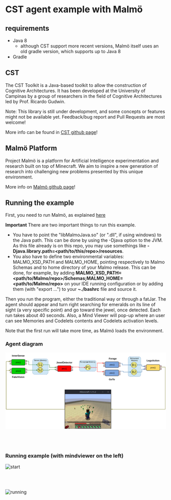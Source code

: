 # CST agent example with Malmö


## requirements
 - Java 8
   - although CST support more recent versions, Malmö itself uses an old gradle version, which supports up to Java 8
 - Gradle

## CST
The CST Toolkit is a Java-based toolkit to allow the construction of Cognitive Architectures. It has been developed at the University of Campinas by a group of researchers in the field of Cognitive Architectures led by Prof. Ricardo Gudwin.

Note: This library is still under development, and some concepts or features might not be available yet. Feedback/bug report and Pull Requests are most welcome!

More info can be found in [CST github page](https://github.com/cst-group/cst)!

## Malmö Platform

Project Malmö is a platform for Artificial Intelligence experimentation and research built on top of Minecraft. We aim to inspire a new generation of research into challenging new problems presented by this unique environment.

More info on [Malmö github page](https://github.com/microsoft/malmo)!

## Running the example

First, you need to run Malmö, as explained [here](https://github.com/Microsoft/malmo/blob/master/Malmo/samples/Python_examples/Tutorial.pdf)

**Important**
There are two important things to run this example. 
- You have to point the "libMalmoJava.so" (or ".dll", if using windows) to the Java path. This can be done by using the -Djava option to the JVM. As this file already is on this repo, you may use somethings like **-Djava.library.path=<path/to/this/repo>/resources**.
- You also have to define two environmental variables: MALMO_XSD_PATH and MALMO_HOME, pointing respectively to Malmo Schemas and to home directory of your Malmo release. This can be done, for example, by adding **MALMO_XSD_PATH=<path/to/Malmo/repo>/Schemas;MALMO_HOME=<path/to/Malmo/repo>** on your IDE running configuration or by adding them (with "export ...") to your **~./bashrc** file and source it.

Then you run the program, either the traditional way or through a fatJar. The agent should appear and turn right searching for emeralds on its line of sight (a very specific point) and go toward the jewel, once detected.
Each run takes about 40 seconds. Also, a Mind Viewer will pop-up where an user can see Memories and Codelets contents and Codelets activation levels.

Note that the first run will take more time, as Malmö loads the environment.

### Agent diagram
![start](img/malmo_forager.drawio_2.png)

<br/>
<br/>


### Running example (with mindviewer on the left)
![start](img/start.png)

<br/>
<br/>

![running](img/running.png)
